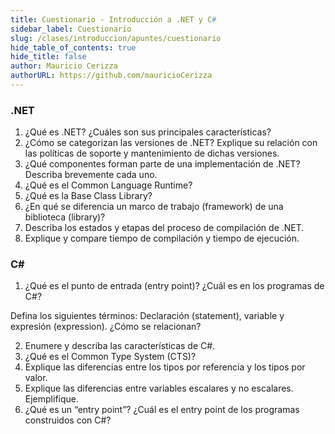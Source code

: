 ```yaml
---
title: Cuestionario - Introducción a .NET y C#
sidebar_label: Cuestionario
slug: /clases/introduccion/apuntes/cuestionario
hide_table_of_contents: true
hide_title: false
author: Mauricio Cerizza
authorURL: https://github.com/mauricioCerizza
---
```


### .NET
1. ¿Qué es .NET? ¿Cuáles son sus principales características?
2. ¿Cómo se categorizan las versiones de .NET? Explique su relación con las políticas de soporte y mantenimiento de dichas versiones.
3. ¿Qué componentes forman parte de una implementación de .NET? Describa brevemente cada uno.
4. ¿Qué es el Common Language Runtime?
5. ¿Qué es la Base Class Library?
6. ¿En qué se diferencia un marco de trabajo (framework) de una biblioteca (library)?
7. Describa los estados y etapas del proceso de compilación de .NET.
8. Explique y compare tiempo de compilación y tiempo de ejecución.

### C#
1. ¿Qué es el punto de entrada (entry point)? ¿Cuál es en los programas de C#?


Defina los siguientes términos: Declaración (statement), variable y expresión (expression). ¿Cómo se relacionan?

2. Enumere y describa las características de C#.
5. ¿Qué es el Common Type System (CTS)?
6. Explique las diferencias entre los tipos por referencia y los tipos por valor.
7. Explique las diferencias entre variables escalares y no escalares. Ejemplifique. 
8. ¿Qué es un “entry point”? ¿Cuál es el entry point de los programas construidos con C#? 